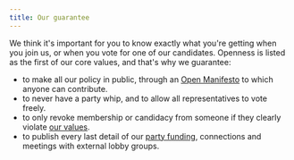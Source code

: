 ```yaml
---
title: Our guarantee
---
```


We think it's important for you to know exactly what you're getting when you join us, or when you vote for one of our candidates. Openness is listed as the first of our core values, and that's why we guarantee:

*   to make all our policy in public, through an [Open Manifesto](http://www.openpolitics.org.uk "Open Manifesto") to which anyone can contribute.
*   to never have a party whip, and to allow all representatives to vote freely.
*   to only revoke membership or candidacy from someone if they clearly violate [our values](/our_values.html).
*   to publish every last detail of our [party funding](http://somethingnewuk.github.io/finances), connections and meetings with external lobby groups.